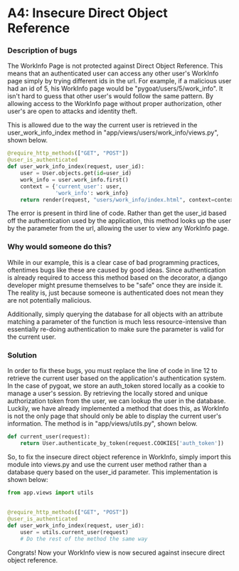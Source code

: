# A4: Insecure Direct Object Reference

### Description of bugs
The WorkInfo Page is not protected against Direct Object Reference. This means that an authenticated user can access any other user's WorkInfo page simply by trying different ids in the url. For example, if a malicious user had an id of 5, his WorkInfo page would be "pygoat/users/5/work_info". It isn't hard to guess that other user's would follow the same pattern. By allowing access to the WorkInfo page without proper authorization, other user's are open to attacks and identity theft. 

This is allowed due to the way the current user is retrieved in the user_work_info_index method in "app/views/users/work_info/views.py", shown below.
```python
@require_http_methods(["GET", "POST"])
@user_is_authenticated
def user_work_info_index(request, user_id):
    user = User.objects.get(id=user_id)
    work_info = user.work_info.first()
    context = {'current_user': user,
               'work_info': work_info}
    return render(request, "users/work_info/index.html", context=context)
```

The error is present in third line of code. Rather than get the user_id based off the authentication used by the application, this method looks up the user by the parameter from the url, allowing the user to view any WorkInfo page.

### Why would someone do this?
While in our example, this is a clear case of bad programming practices, oftentimes bugs like these are caused by good ideas. Since authentication is already required to access this method based on the decorator, a django developer might presume themselves to be "safe" once they are inside it. The reality is, just because someone is authenticated does not mean they are not potentially malicious. 

Additionally, simply querying the database for all objects with an attribute matching a parameter of the function is much less resource-intensive than essentially re-doing authentication to make sure the parameter is valid for the current user.

### Solution
In order to fix these bugs, you must replace the line of code in line 12 to retrieve the current user based on the application's authentication system. In the case of pygoat, we store an auth_token stored locally as a cookie to manage a user's session. By retrieving the locally stored and unique authorization token from the user, we can lookup the user in the database. Luckily, we have already implemented a method that does this, as WorkInfo is not the only page that should only be able to display the current user's information. The method is in "app/views/utils.py", shown below.

```python
def current_user(request):
    return User.authenticate_by_token(request.COOKIES['auth_token'])
```
So, to fix the insecure direct object reference in WorkInfo, simply import this module into views.py and use the current user method rather than a database query based on the user_id parameter. This implementation is shown below:

```python
from app.views import utils
 
 
@require_http_methods(["GET", "POST"])
@user_is_authenticated
def user_work_info_index(request, user_id):
    user = utils.current_user(request)
    # Do the rest of the method the same way
```

Congrats! Now your WorkInfo view is now secured against insecure direct object reference. 
